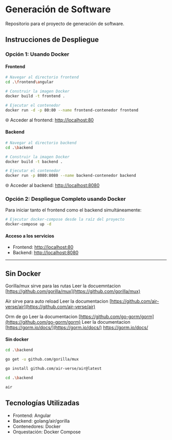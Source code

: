# Generación de Software

Repositorio para el proyecto de generación de software.

## Instrucciones de Despliegue

### Opción 1: Usando Docker

#### Frontend

```bash
# Navegar al directorio frontend
cd .\frontend\angular

# Construir la imagen Docker
docker build -t frontend .

# Ejecutar el contenedor
docker run -d -p 80:80 --name frontend-contenedor frontend
```

🌐 Acceder al frontend: [http://localhost:80](http://localhost:80)

#### Backend

```bash
# Navegar al directorio backend
cd .\backend

# Construir la imagen Docker
docker build -t backend .

# Ejecutar el contenedor
docker run -p 8080:8080 --name backend-contenedor backend
```

🌐 Acceder al backend: [http://localhost:8080](http://localhost:8080)

### Opción 2: Despliegue Completo usando Docker

Para iniciar tanto el frontend como el backend simultáneamente:

```bash
# Ejecutar docker-compose desde la raíz del proyecto
docker-compose up -d
```

#### Acceso a los servicios
- Frontend: [http://localhost:80](http://localhost:80)
- Backend: [http://localhost:8080](http://localhost:8080)

---



## Sin Docker
Gorilla/mux sirve para las rutas
Leer la docuemntacion [https://github.com/gorilla/mux](https://github.com/gorilla/mux)


Air sirve para auto reload
Leer la documentacion [https://github.com/air-verse/air](https://github.com/air-verse/air)


Orm de go 
Leer la documentacion [https://github.com/go-gorm/gorm](https://github.com/go-gorm/gorm)
Leer la documentacion [https://gorm.io/docs/](https://gorm.io/docs/)
https://gorm.io/docs/


#### Sin docker

```bash
cd .\backend

go get -u github.com/gorilla/mux

go install github.com/air-verse/air@latest   
```



```bash
cd .\backend

air
```













## Tecnologías Utilizadas
- Frontend: Angular
- Backend: golang/air/gorilla
- Contenedores: Docker
- Orquestación: Docker Compose